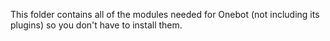 This folder contains all of the modules needed for Onebot (not including its plugins) so you don't have to install them.
